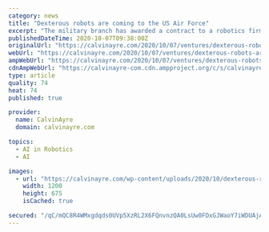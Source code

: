 ```yaml
---
category: news
title: "Dexterous robots are coming to the US Air Force"
excerpt: "The military branch has awarded a contract to a robotics firm to develop artificial intelligence-based dexterous robots."
publishedDateTime: 2020-10-07T09:38:00Z
originalUrl: "https://calvinayre.com/2020/10/07/ventures/dexterous-robots-are-coming-to-the-us-air-force/"
webUrl: "https://calvinayre.com/2020/10/07/ventures/dexterous-robots-are-coming-to-the-us-air-force/"
ampWebUrl: "https://calvinayre.com/2020/10/07/ventures/dexterous-robots-are-coming-to-the-us-air-force/amp/"
cdnAmpWebUrl: "https://calvinayre-com.cdn.ampproject.org/c/s/calvinayre.com/2020/10/07/ventures/dexterous-robots-are-coming-to-the-us-air-force/amp/"
type: article
quality: 74
heat: 74
published: true

provider:
  name: CalvinAyre
  domain: calvinayre.com

topics:
  - AI in Robotics
  - AI

images:
  - url: "https://calvinayre.com/wp-content/uploads/2020/10/dexterous-robots-are-coming-to-the-us-air-force.jpg"
    width: 1200
    height: 675
    isCached: true

secured: "/qC/mQC8R4WMxgdqds0UVp5XzRL2X6FQnvnzQA0LsUw0FDxGJWaoY7iWDUAjAvlChkzlsxSJNwrGdvHE0twbTrsJ3Y11RrSlRdsxizlwskT1ZFxby+Bab7K3pDvLIzrdWGw32adTZLyL/srnY7flmqdm4HnLfCkVB1MHPwbG2CZzDnayxtw7Rb6r0IZU4YWzp8fN9RMckiXWm0rps3/37kwq9T2UU1pCQTQA+fYwb1l0y3WdsnuHuK9yEW0H/rClOdHrrcg9usaoC89bBCSFVgPG6V5dG3Uddm/ccTwlq2/HdS8Gah9WsMpI2EQi4jWBce/DMCo34hHVUFLdKJ5qAsS7naA04HQ20AZWM/1FNhc=;oxX4KyO2kKqwdaNHXO15Mw=="
---
```


